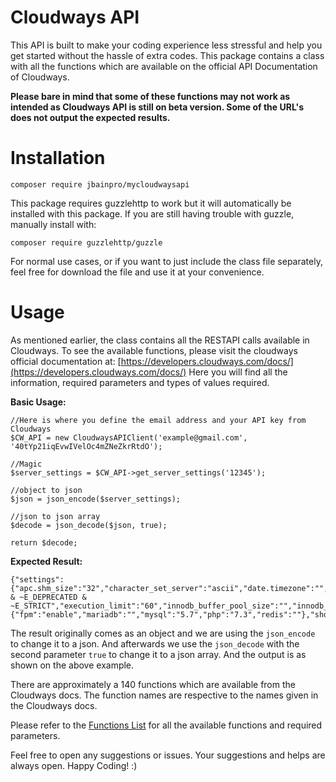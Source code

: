 # Cloudways API

This API is built to make your coding experience less stressful and help you get started without the hassle of extra codes. This package contains a class with all the functions which are available on the official API Documentation of Cloudways.

**Please bare in mind that some of these functions may not work as intended as Cloudways API is still on beta version. Some of the URL's does not output the expected results.**

# Installation
	composer require jbainpro/mycloudwaysapi

This package requires guzzlehttp to work but it will automatically be installed with this package. If you are still having trouble with guzzle, manually install with:

	composer require guzzlehttp/guzzle

For normal use cases, or if you want to just include the class file separately, feel free for download the file and use it at your convenience.

# Usage
As mentioned earlier, the class contains all the RESTAPI calls available in Cloudways. To see the available functions, please visit the cloudways official documentation at: [https://developers.cloudways.com/docs/](https://developers.cloudways.com/docs/)
Here you will find all the information, required parameters and types of values required.

**Basic Usage:**

	//Here is where you define the email address and your API key from Cloudways  
	$CW_API = new CloudwaysAPIClient('example@gmail.com', '40tYp21iqEvwIVelOc4mZNeZkrRtdO');  
  
	//Magic
	$server_settings = $CW_API->get_server_settings('12345');  
  
	//object to json
	$json = json_encode($server_settings);  
  
	//json to json array
	$decode = json_decode($json, true);  
  
	return $decode;

**Expected Result:**

	{"settings":{"apc.shm_size":"32","character_set_server":"ascii","date.timezone":"","display_errors":"Off","error_reporting":"E_ALL & ~E_DEPRECATED & ~E_STRICT","execution_limit":"60","innodb_buffer_pool_size":"","innodb_lock_wait_timeout":"","key_buffer_size":"","max_connections":"150","max_input_time":"60","max_input_vars":"2500","memory_limit":"128","mod_xdebug":"disable","nginx_http2":"enable","package_versions":{"fpm":"enable","mariadb":"","mysql":"5.7","php":"7.3","redis":""},"short_open_tag":"off","static_cache_expiry":"43200","upload_size":"10","wait_timeout":""}}

The result originally comes as an object and we are using the `json_encode` to change it to a json. And afterwards we use the `json_decode` with the second parameter `true` to change it to a json array. And the output is as shown on the above example. 

There are approximately a 140 functions which are available from the Cloudways docs. The function names are respective to the names given in the Cloudways docs.

Please refer to the [Functions List](FunctionsList.md) for all the available functions and required parameters.

Feel free to open any suggestions or issues. Your suggestions and helps are always open. Happy Coding! :)
